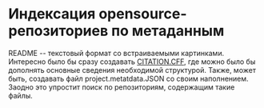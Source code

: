 # Индексация opensource-репозиториев по метаданным

README -- текстовый формат со встраиваемыми картинками. 
Интересно было бы сразу создавать [CITATION.CFF](https://citation-file-format.github.io/), где можно было бы дополнять основные сведения необходимой структурой. 
Также, может быть, создавать файл project.metatdata.JSON со своим наполнением. 
Заодно это упростит поиск по репозиториям, содержащим такие файлы. 
